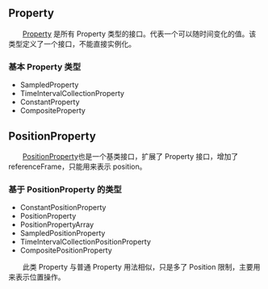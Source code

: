 ## Property

&emsp;&emsp;[Property](https://staven630.github.io/cesium-doc-zh/Property.html) 是所有 Property 类型的接口。代表一个可以随时间变化的值。该类型定义了一个接口，不能直接实例化。

### 基本 Property 类型

- SampledProperty
- TimeIntervalCollectionProperty
- ConstantProperty
- CompositeProperty

## PositionProperty

&emsp;&emsp;[PositionProperty](https://staven630.github.io/cesium-doc-zh/PositionProperty.html)也是一个基类接口，扩展了 Property 接口，增加了 referenceFrame，只能用来表示 position。

### 基于 PositionProperty 的类型

- ConstantPositionProperty
- PositionProperty
- PositionPropertyArray
- SampledPositionProperty
- TimeIntervalCollectionPositionProperty
- CompositePositionProperty

&emsp;&emsp;此类 Property 与普通 Property 用法相似，只是多了 Position 限制，主要用来表示位置操作。
